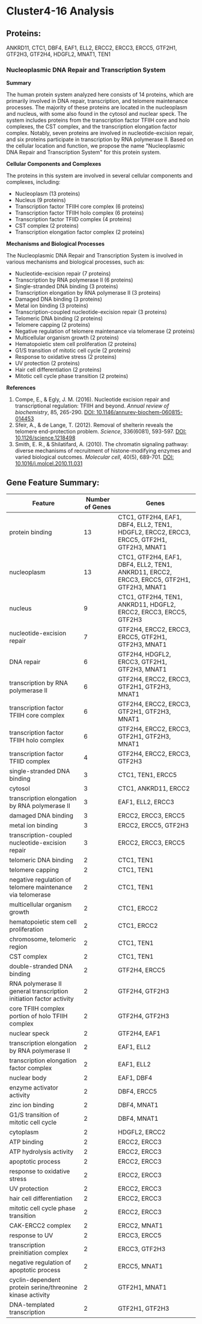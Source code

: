 # Cluster4-16 Analysis

## Proteins: 

ANKRD11, CTC1, DBF4, EAF1, ELL2, ERCC2, ERCC3, ERCC5, GTF2H1, GTF2H3, GTF2H4, HDGFL2, MNAT1, TEN1

### Nucleoplasmic DNA Repair and Transcription System

**Summary**

The human protein system analyzed here consists of 14 proteins, which are primarily involved in DNA repair, transcription, and telomere maintenance processes. The majority of these proteins are located in the nucleoplasm and nucleus, with some also found in the cytosol and nuclear speck. The system includes proteins from the transcription factor TFIIH core and holo complexes, the CST complex, and the transcription elongation factor complex. Notably, seven proteins are involved in nucleotide-excision repair, and six proteins participate in transcription by RNA polymerase II. Based on the cellular location and function, we propose the name "Nucleoplasmic DNA Repair and Transcription System" for this protein system.

**Cellular Components and Complexes**

The proteins in this system are involved in several cellular components and complexes, including:

- Nucleoplasm (13 proteins)
- Nucleus (9 proteins)
- Transcription factor TFIIH core complex (6 proteins)
- Transcription factor TFIIH holo complex (6 proteins)
- Transcription factor TFIID complex (4 proteins)
- CST complex (2 proteins)
- Transcription elongation factor complex (2 proteins)

**Mechanisms and Biological Processes**

The Nucleoplasmic DNA Repair and Transcription System is involved in various mechanisms and biological processes, such as:

- Nucleotide-excision repair (7 proteins)
- Transcription by RNA polymerase II (6 proteins)
- Single-stranded DNA binding (3 proteins)
- Transcription elongation by RNA polymerase II (3 proteins)
- Damaged DNA binding (3 proteins)
- Metal ion binding (3 proteins)
- Transcription-coupled nucleotide-excision repair (3 proteins)
- Telomeric DNA binding (2 proteins)
- Telomere capping (2 proteins)
- Negative regulation of telomere maintenance via telomerase (2 proteins)
- Multicellular organism growth (2 proteins)
- Hematopoietic stem cell proliferation (2 proteins)
- G1/S transition of mitotic cell cycle (2 proteins)
- Response to oxidative stress (2 proteins)
- UV protection (2 proteins)
- Hair cell differentiation (2 proteins)
- Mitotic cell cycle phase transition (2 proteins)

**References**

1. Compe, E., & Egly, J. M. (2016). Nucleotide excision repair and transcriptional regulation: TFIIH and beyond. *Annual review of biochemistry*, 85, 265-290. [DOI: 10.1146/annurev-biochem-060815-014453](https://doi.org/10.1146/annurev-biochem-060815-014453)
2. Sfeir, A., & de Lange, T. (2012). Removal of shelterin reveals the telomere end-protection problem. *Science*, 336(6081), 593-597. [DOI: 10.1126/science.1218498](https://doi.org/10.1126/science.1218498)
3. Smith, E. R., & Shilatifard, A. (2010). The chromatin signaling pathway: diverse mechanisms of recruitment of histone-modifying enzymes and varied biological outcomes. *Molecular cell*, 40(5), 689-701. [DOI: 10.1016/j.molcel.2010.11.031](https://doi.org/10.1016/j.molcel.2010.11.031)

## Gene Feature Summary: 

| Feature | Number of Genes | Genes |
| --- | --- | --- |
| protein binding | 13 | CTC1, GTF2H4, EAF1, DBF4, ELL2, TEN1, HDGFL2, ERCC2, ERCC3, ERCC5, GTF2H1, GTF2H3, MNAT1 |
| nucleoplasm | 13 | CTC1, GTF2H4, EAF1, DBF4, ELL2, TEN1, ANKRD11, ERCC2, ERCC3, ERCC5, GTF2H1, GTF2H3, MNAT1 |
| nucleus | 9 | CTC1, GTF2H4, TEN1, ANKRD11, HDGFL2, ERCC2, ERCC3, ERCC5, GTF2H3 |
| nucleotide-excision repair | 7 | GTF2H4, ERCC2, ERCC3, ERCC5, GTF2H1, GTF2H3, MNAT1 |
| DNA repair | 6 | GTF2H4, HDGFL2, ERCC3, GTF2H1, GTF2H3, MNAT1 |
| transcription by RNA polymerase II | 6 | GTF2H4, ERCC2, ERCC3, GTF2H1, GTF2H3, MNAT1 |
| transcription factor TFIIH core complex | 6 | GTF2H4, ERCC2, ERCC3, GTF2H1, GTF2H3, MNAT1 |
| transcription factor TFIIH holo complex | 6 | GTF2H4, ERCC2, ERCC3, GTF2H1, GTF2H3, MNAT1 |
| transcription factor TFIID complex | 4 | GTF2H4, ERCC2, ERCC3, GTF2H3 |
| single-stranded DNA binding | 3 | CTC1, TEN1, ERCC5 |
| cytosol | 3 | CTC1, ANKRD11, ERCC2 |
| transcription elongation by RNA polymerase II | 3 | EAF1, ELL2, ERCC3 |
| damaged DNA binding | 3 | ERCC2, ERCC3, ERCC5 |
| metal ion binding | 3 | ERCC2, ERCC5, GTF2H3 |
| transcription-coupled nucleotide-excision repair | 3 | ERCC2, ERCC3, ERCC5 |
| telomeric DNA binding | 2 | CTC1, TEN1 |
| telomere capping | 2 | CTC1, TEN1 |
| negative regulation of telomere maintenance via telomerase | 2 | CTC1, TEN1 |
| multicellular organism growth | 2 | CTC1, ERCC2 |
| hematopoietic stem cell proliferation | 2 | CTC1, ERCC2 |
| chromosome, telomeric region | 2 | CTC1, TEN1 |
| CST complex | 2 | CTC1, TEN1 |
| double-stranded DNA binding | 2 | GTF2H4, ERCC5 |
| RNA polymerase II general transcription initiation factor activity | 2 | GTF2H4, GTF2H3 |
| core TFIIH complex portion of holo TFIIH complex | 2 | GTF2H4, GTF2H3 |
| nuclear speck | 2 | GTF2H4, EAF1 |
|  transcription elongation by RNA polymerase II | 2 | EAF1, ELL2 |
| transcription elongation factor complex | 2 | EAF1, ELL2 |
| nuclear body | 2 | EAF1, DBF4 |
| enzyme activator activity | 2 | DBF4, ERCC5 |
| zinc ion binding | 2 | DBF4, MNAT1 |
| G1/S transition of mitotic cell cycle | 2 | DBF4, MNAT1 |
| cytoplasm | 2 | HDGFL2, ERCC2 |
| ATP binding | 2 | ERCC2, ERCC3 |
| ATP hydrolysis activity | 2 | ERCC2, ERCC3 |
| apoptotic process | 2 | ERCC2, ERCC3 |
| response to oxidative stress | 2 | ERCC2, ERCC3 |
| UV protection | 2 | ERCC2, ERCC3 |
| hair cell differentiation | 2 | ERCC2, ERCC3 |
|  mitotic cell cycle phase transition | 2 | ERCC2, ERCC3 |
| CAK-ERCC2 complex | 2 | ERCC2, MNAT1 |
| response to UV | 2 | ERCC3, ERCC5 |
| transcription preinitiation complex | 2 | ERCC3, GTF2H3 |
| negative regulation of apoptotic process | 2 | ERCC5, MNAT1 |
|  cyclin-dependent protein serine/threonine kinase activity | 2 | GTF2H1, MNAT1 |
|  DNA-templated transcription | 2 | GTF2H1, GTF2H3 |

